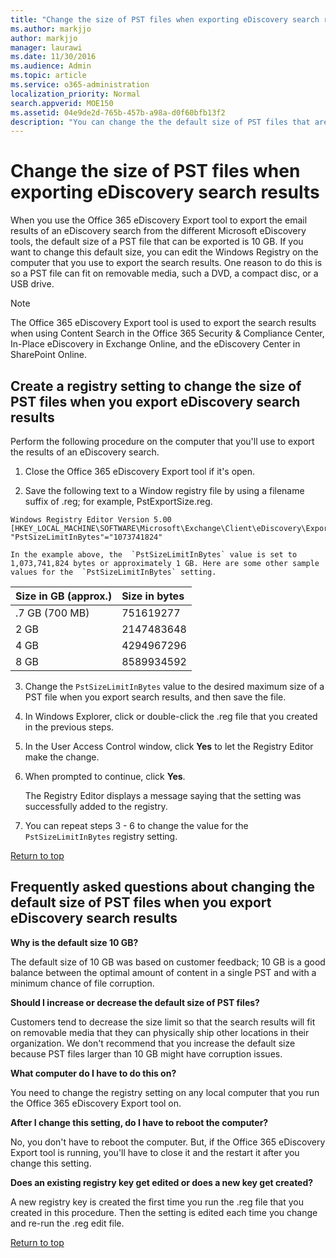```yaml
---
title: "Change the size of PST files when exporting eDiscovery search results"
ms.author: markjjo
author: markjjo
manager: laurawi
ms.date: 11/30/2016
ms.audience: Admin
ms.topic: article
ms.service: o365-administration
localization_priority: Normal
search.appverid: MOE150
ms.assetid: 04e9de2d-765b-457b-a98a-d0f60bfb13f2
description: "You can change the the default size of PST files that are dowloaded to your computer when you export eDiscovery search results."
---
```


# Change the size of PST files when exporting eDiscovery search results

When you use the Office 365 eDiscovery Export tool to export the email results of an eDiscovery search from the different Microsoft eDiscovery tools, the default size of a PST file that can be exported is 10 GB. If you want to change this default size, you can edit the Windows Registry on the computer that you use to export the search results. One reason to do this is so a PST file can fit on removable media, such a DVD, a compact disc, or a USB drive. 
  
> [!NOTE]
>  The Office 365 eDiscovery Export tool is used to export the search results when using Content Search in the Office 365 Security &amp; Compliance Center, In-Place eDiscovery in Exchange Online, and the eDiscovery Center in SharePoint Online. 
  
## Create a registry setting to change the size of PST files when you export eDiscovery search results

Perform the following procedure on the computer that you'll use to export the results of an eDiscovery search.
  
1. Close the Office 365 eDiscovery Export tool if it's open. 
    
2. Save the following text to a Window registry file by using a filename suffix of .reg; for example, PstExportSize.reg. 
    
  ```
  Windows Registry Editor Version 5.00
  [HKEY_LOCAL_MACHINE\SOFTWARE\Microsoft\Exchange\Client\eDiscovery\ExportTool]
  "PstSizeLimitInBytes"="1073741824"
  ```

    In the example above, the  `PstSizeLimitInBytes` value is set to 1,073,741,824 bytes or approximately 1 GB. Here are some other sample values for the  `PstSizeLimitInBytes` setting. 
    
|**Size in GB (approx.)**|**Size in bytes**|
|:-----|:-----|
|.7 GB (700 MB)  <br/> |751619277  <br/> |
|2 GB  <br/> |2147483648  <br/> |
|4 GB  <br/> |4294967296  <br/> |
|8 GB  <br/> |8589934592  <br/> |
   
3. Change the  `PstSizeLimitInBytes` value to the desired maximum size of a PST file when you export search results, and then save the file. 
    
4. In Windows Explorer, click or double-click the .reg file that you created in the previous steps.
    
5. In the User Access Control window, click **Yes** to let the Registry Editor make the change. 
    
6. When prompted to continue, click **Yes**.
    
    The Registry Editor displays a message saying that the setting was successfully added to the registry.
    
7. You can repeat steps 3 - 6 to change the value for the  `PstSizeLimitInBytes` registry setting. 
    
[Return to top](change-the-size-of-pst-files-when-exporting-results.md#top)
  
## Frequently asked questions about changing the default size of PST files when you export eDiscovery search results

 **Why is the default size 10 GB?**
  
The default size of 10 GB was based on customer feedback; 10 GB is a good balance between the optimal amount of content in a single PST and with a minimum chance of file corruption.
  
 **Should I increase or decrease the default size of PST files?**
  
Customers tend to decrease the size limit so that the search results will fit on removable media that they can physically ship other locations in their organization. We don't recommend that you increase the default size because PST files larger than 10 GB might have corruption issues.
  
 **What computer do I have to do this on?**
  
You need to change the registry setting on any local computer that you run the Office 365 eDiscovery Export tool on.
  
 **After I change this setting, do I have to reboot the computer?**
  
No, you don't have to reboot the computer. But, if the Office 365 eDiscovery Export tool is running, you'll have to close it and the restart it after you change this setting.
  
 **Does an existing registry key get edited or does a new key get created?**
  
A new registry key is created the first time you run the .reg file that you created in this procedure. Then the setting is edited each time you change and re-run the .reg edit file.
  
[Return to top](change-the-size-of-pst-files-when-exporting-results.md#top)
  

